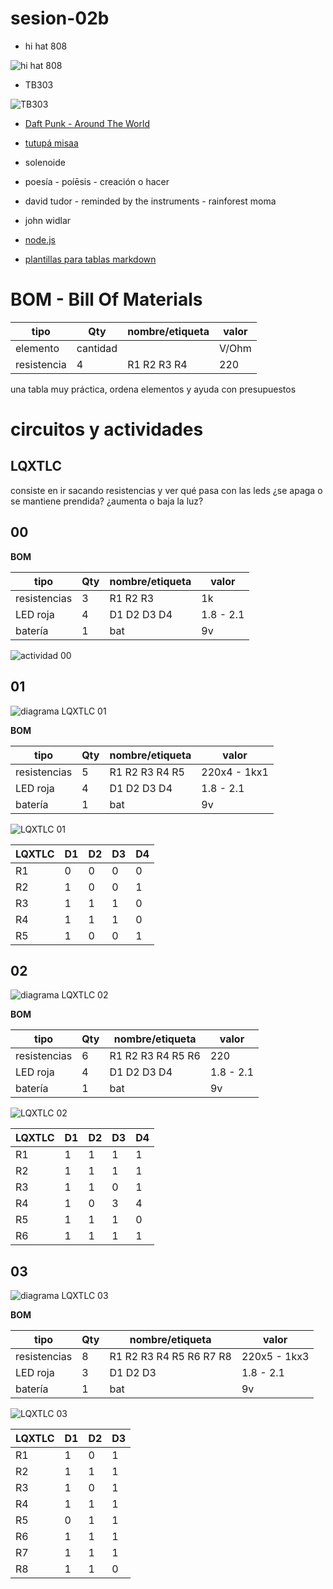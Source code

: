 # sesion-02b

- hi hat 808

![hi hat 808](./archivos/hiHat808.png)

- TB303

![TB303](./archivos/TB303.png)

- [Daft Punk - Around The World](https://www.youtube.com/watch?v=K0HSD_i2DvA)

- [tutupá misaa](https://vimeo.com/matiasserranoacevedo)
- solenoide
- poesía - poíēsis - creación o hacer
- david tudor - reminded by the instruments - rainforest moma
- john widlar
- [node.js](https://nodejs.org/en)
- [plantillas para tablas markdown](https://www.tablesgenerator.com/markdown_tables)

# BOM - Bill Of Materials

| tipo        | Qty      | nombre/etiqueta | valor |
|-------------|----------|-----------------|-------|
| elemento    | cantidad |                 | V/Ohm |
| resistencia | 4        | R1 R2 R3 R4     | 220   |

una tabla muy práctica, ordena elementos y ayuda con presupuestos

# circuitos y actividades

## LQXTLC

consiste en ir sacando resistencias y ver qué pasa con las leds ¿se apaga o se mantiene prendida? ¿aumenta o baja la luz?

## 00

**BOM**

| tipo         | Qty | nombre/etiqueta | valor     |
|--------------|-----|-----------------|-----------|
| resistencias | 3   | R1 R2 R3        | 1k        |
| LED roja     | 4   | D1 D2 D3 D4     | 1.8 - 2.1 |
| batería      | 1   | bat             | 9v        |

![actividad 00](./archivos/actividad.00.jpg)

## 01

![diagrama LQXTLC 01](./archivos/diagramaLQXTLC.01.png)

**BOM**

| tipo         | Qty | nombre/etiqueta | valor        |
|--------------|-----|-----------------|--------------|
| resistencias | 5   | R1 R2 R3 R4 R5  | 220x4 - 1kx1 |
| LED roja     | 4   | D1 D2 D3 D4     | 1.8 - 2.1    |
| batería      | 1   | bat             | 9v           |

![LQXTLC 01](./archivos/LQXTLC.01.jpg)

| LQXTLC | D1 | D2 | D3 | D4 |
|--------|----|----|----|----|
| R1     | 0  | 0  | 0  | 0  |
| R2     | 1  | 0  | 0  | 1  |
| R3     | 1  | 1  | 1  | 0  |
| R4     | 1  | 1  | 1  | 0  |
| R5     | 1  | 0  | 0  | 1  |

## 02

![diagrama LQXTLC 02](./archivos/diagramaLQXTLC.02.png)

**BOM**

| tipo         | Qty | nombre/etiqueta   | valor     |
|--------------|-----|-------------------|-----------|
| resistencias | 6   | R1 R2 R3 R4 R5 R6 | 220       |
| LED roja     | 4   | D1 D2 D3 D4       | 1.8 - 2.1 |
| batería      | 1   | bat               | 9v        |

![LQXTLC 02](./archivos/LQXTLC.02.jpg)

| LQXTLC | D1 | D2 | D3 | D4 |
|--------|----|----|----|----|
| R1     |1   |1   |1   |1   |
| R2     |1   |1   |1   |1   |
| R3     |1   |1   |0   |1   |
| R4     |1   |0   |3   |4   |
| R5     |1   |1   |1   |0   |
| R6     |1   |1   |1   |1   |

## 03

![diagrama LQXTLC 03](./archivos/diagramaLQXTLC.03.png)

**BOM**

| tipo         | Qty | nombre/etiqueta         | valor        |
|--------------|-----|-------------------------|--------------|
| resistencias | 8   | R1 R2 R3 R4 R5 R6 R7 R8 | 220x5 - 1kx3 |
| LED roja     | 3   | D1 D2 D3                | 1.8 - 2.1    |
| batería      | 1   | bat                     | 9v           |

![LQXTLC 03](./archivos/LQXTLC.03.jpg)

| LQXTLC | D1 | D2 | D3 |
|--------|----|----|----|
| R1     | 1  | 0  |1   |
| R2     |1   |1   |1   |
| R3     |1   |0   |1   |
| R4     |1   |1   |1   |
| R5     |0   |1   |1   |
| R6     |1   |1   |1   |
| R7     |1   |1   |1   |
| R8     |1   |1   |0   |